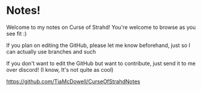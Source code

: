 # Notes!

Welcome to my notes on Curse of Strahd!
You're welcome to browse as you see fit :)

If you plan on editing the GitHub, please let me know beforehand, just so I can actually use branches and such

If you don't want to edit the GitHub but want to contribute, just send it to me over discord! (I know, It's not quite as cool)

https://github.com/TiaMcDowell/CurseOfStrahdNotes